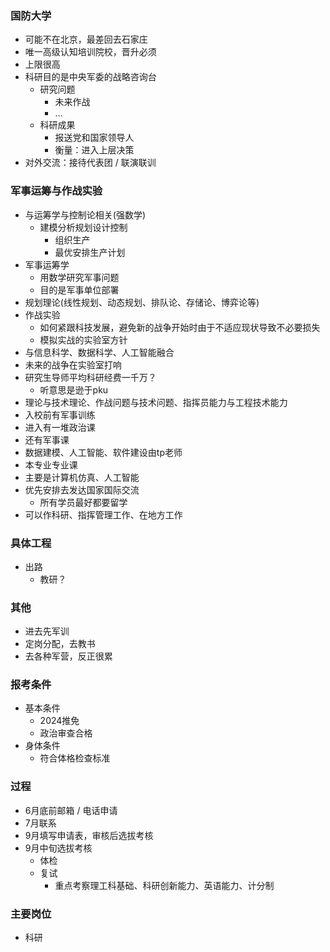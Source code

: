### 国防大学
- 可能不在北京，最差回去石家庄
- 唯一高级认知培训院校，晋升必须
- 上限很高
- 科研目的是中央军委的战略咨询台
  - 研究问题
    - 未来作战
    - ...
  - 科研成果
    - 报送党和国家领导人
    - 衡量：进入上层决策
- 对外交流：接待代表团 / 联演联训

### 军事运筹与作战实验
- 与运筹学与控制论相关(强数学)
  - 建模分析规划设计控制
    - 组织生产
    - 最优安排生产计划
- 军事运筹学
  - 用数学研究军事问题
  - 目的是军事单位部署
- 规划理论(线性规划、动态规划、排队论、存储论、博弈论等)
- 作战实验
  - 如何紧跟科技发展，避免新的战争开始时由于不适应现状导致不必要损失
  - 模拟实战的实验室方针
- 与信息科学、数据科学、人工智能融合
- 未来的战争在实验室打响
- 研究生导师平均科研经费一千万？
  - 听意思是逊于pku
- 理论与技术理论、作战问题与技术问题、指挥员能力与工程技术能力
- 入校前有军事训练
- 进入有一堆政治课
- 还有军事课
- 数据建模、人工智能、软件建设由tp老师
- 本专业专业课
- 主要是计算机仿真、人工智能
- 优先安排去发达国家国际交流
  - 所有学员最好都要留学
- 可以作科研、指挥管理工作、在地方工作

### 具体工程
- 出路
  - 教研？

### 其他
- 进去先军训
- 定岗分配，去教书
- 去各种军营，反正很累

### 报考条件
- 基本条件
  - 2024推免
  - 政治审查合格
- 身体条件
  - 符合体格检查标准

### 过程
- 6月底前邮箱 / 电话申请
- 7月联系
- 9月填写申请表，审核后选拔考核
- 9月中旬选拔考核
  - 体检
  - 复试
    - 重点考察理工科基础、科研创新能力、英语能力、计分制

### 主要岗位
- 科研